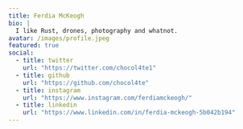 ```yaml
---
title: Ferdia McKeogh
bio: |
  I like Rust, drones, photography and whatnot.
avatar: /images/profile.jpeg
featured: true
social:
  - title: twitter
    url: "https://twitter.com/chocol4te1"
  - title: github
    url: "https://github.com/chocol4te"
  - title: instagram
    url: "https://www.instagram.com/ferdiamckeogh/"
  - title: linkedin
    url: "https://www.linkedin.com/in/ferdia-mckeogh-5b042b194"
---
```

